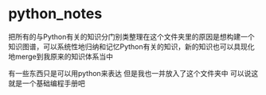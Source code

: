# python_notes
把所有的与Python有关的知识分门别类整理在这个文件夹里的原因是想构建一个知识图谱，可以系统性地归纳和记忆Python有关的知识，新的知识也可以具现化地merge到我原来的知识体系当中

有一些东西只是可以用python来表达 但是我也一并放入了这个文件夹中 可以说这就是一个基础编程手册吧
